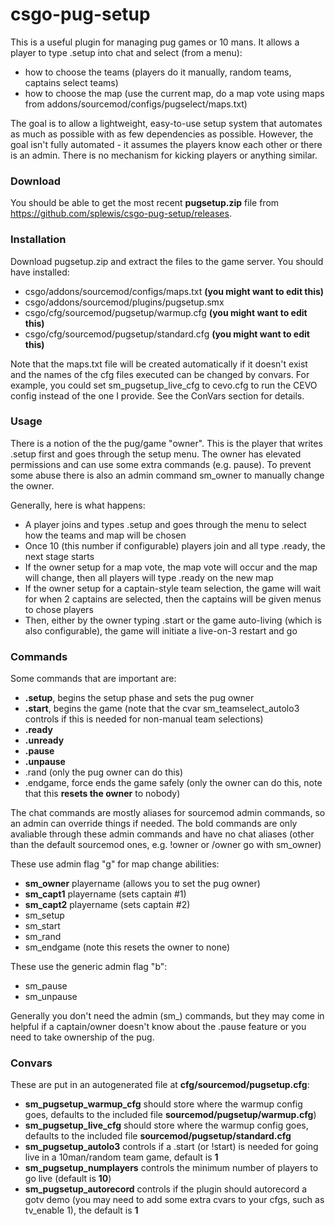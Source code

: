 csgo-pug-setup
===========================

This is a useful plugin for managing pug games or 10 mans. It allows a player to type .setup into chat and select (from a menu):
- how to choose the teams (players do it manually, random teams, captains select teams)
- how to choose the map (use the current map, do a map vote using maps from addons/sourcemod/configs/pugselect/maps.txt)

The goal is to allow a lightweight, easy-to-use setup system that automates as much as possible with as few dependencies as possible. However,
the goal isn't fully automated - it assumes the players know each other or there is an admin. There is no mechanism for kicking players or anything similar.

### Download
You should be able to get the most recent **pugsetup.zip** file from https://github.com/splewis/csgo-pug-setup/releases.

### Installation
Download pugsetup.zip and extract the files to the game server. You should have installed:
- csgo/addons/sourcemod/configs/maps.txt **(you might want to edit this)**
- csgo/addons/sourcemod/plugins/pugsetup.smx
- csgo/cfg/sourcemod/pugsetup/warmup.cfg **(you might want to edit this)**
- csgo/cfg/sourcemod/pugsetup/standard.cfg **(you might want to edit this)**

Note that the maps.txt file will be created automatically if it doesn't exist and the names of the cfg files executed can be changed by convars. For example, you could set sm_pugsetup_live_cfg to cevo.cfg to run the CEVO config instead of the one I provide. See the ConVars section for details.

### Usage
There is a notion of the the pug/game "owner". This is the player that writes .setup first and goes through the setup menu. The owner has elevated permissions and can use some extra commands (e.g. pause). To prevent some abuse there is also an admin command sm_owner to manually change the owner.

Generally, here is what happens:
- A player joins and types .setup and goes through the menu to select how the teams and map will be chosen
- Once 10 (this number if configurable) players join and all type .ready, the next stage starts
- If the owner setup for a map vote, the map vote will occur and the map will change, then all players will type .ready on the new map
- If the owner setup for a captain-style team selection, the game will wait for when 2 captains are selected, then the captains will be given menus to chose players
- Then, either by the owner typing .start or the game auto-living (which is also configurable), the game will initiate a live-on-3 restart and go



### Commands

Some commands that are important are:
- **.setup**, begins the setup phase and sets the pug owner
- **.start**, begins the game (note that the cvar sm_teamselect_autolo3 controls if this is needed for non-manual team selections)
- **.ready**
- **.unready**
- **.pause**
- **.unpause**
- .rand (only the pug owner can do this)
- .endgame, force ends the game safely (only the owner can do this, note that this **resets the owner** to nobody)

The chat commands are mostly aliases for sourcemod admin commands, so an admin can override things if needed. The bold commands are only avaliable through these admin commands and have no chat aliases (other than the default sourcemod ones, e.g. !owner or /owner go with sm_owner)

These use admin flag "g" for map change abilities:
- **sm_owner** playername (allows you to set the pug owner)
- **sm_capt1** playername (sets captain #1)
- **sm_capt2** playername (sets captain #2)
- sm_setup
- sm_start
- sm_rand
- sm_endgame (note this resets the owner to none)

These use the generic admin flag "b":
- sm_pause
- sm_unpause

Generally you don't need the admin (sm_) commands, but they may come in helpful if a captain/owner doesn't know about the .pause feature or
you need to take ownership of the pug.

### Convars
These are put in an autogenerated file at **cfg/sourcemod/pugsetup.cfg**:
- **sm_pugsetup_warmup_cfg** should store where the warmup config goes, defaults to the included file **sourcemod/pugsetup/warmup.cfg**)
- **sm_pugsetup_live_cfg** should store where the warmup config goes, defaults to the included file **sourcemod/pugsetup/standard.cfg**
- **sm_pugsetup_autolo3** controls if a .start (or !start) is needed for going live in a 10man/random team game, default is **1**
- **sm_pugsetup_numplayers** controls the minimum number of players to go live (default is **10**)
- **sm_pugsetup_autorecord** controls if the plugin should autorecord a gotv demo (you may need to add some extra cvars to your cfgs, such as tv_enable 1), the default is **1**
